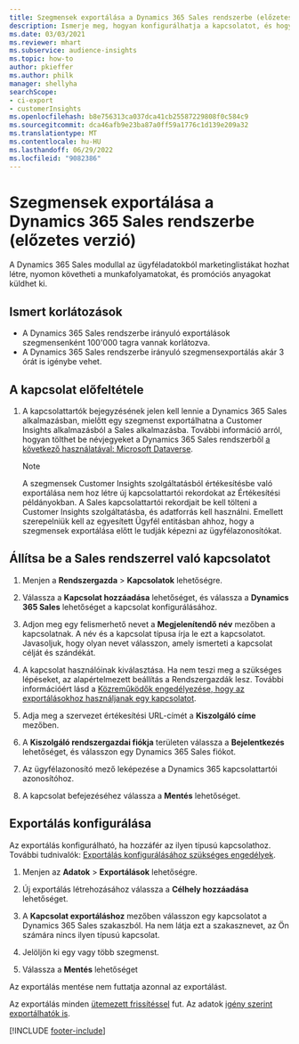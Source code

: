 ```yaml
---
title: Szegmensek exportálása a Dynamics 365 Sales rendszerbe (előzetes verzió)
description: Ismerje meg, hogyan konfigurálhatja a kapcsolatot, és hogyan exportálhatja a Dynamics 365 Salesbe.
ms.date: 03/03/2021
ms.reviewer: mhart
ms.subservice: audience-insights
ms.topic: how-to
author: pkieffer
ms.author: philk
manager: shellyha
searchScope:
- ci-export
- customerInsights
ms.openlocfilehash: b8e756313ca037dca41cb25587229808f0c584c9
ms.sourcegitcommit: dca46afb9e23ba87a0ff59a1776c1d139e209a32
ms.translationtype: MT
ms.contentlocale: hu-HU
ms.lasthandoff: 06/29/2022
ms.locfileid: "9082386"
---
```

# <a name="export-segments-to-dynamics-365-sales-preview"></a>Szegmensek exportálása a Dynamics 365 Sales rendszerbe (előzetes verzió)

A Dynamics 365 Sales modullal az ügyféladatokból marketinglistákat hozhat létre, nyomon követheti a munkafolyamatokat, és promóciós anyagokat küldhet ki.

## <a name="known-limitations"></a>Ismert korlátozások

- A Dynamics 365 Sales rendszerbe irányuló exportálások szegmensenként 100'000 tagra vannak korlátozva.
- A Dynamics 365 Sales rendszerbe irányuló szegmensexportálás akár 3 órát is igénybe vehet. 

## <a name="prerequisite-for-connection"></a>A kapcsolat előfeltétele

1. A kapcsolattartók bejegyzésének jelen kell lennie a Dynamics 365 Sales alkalmazásban, mielőtt egy szegmenst exportálhatna a Customer Insights alkalmazásból a Sales alkalmazásba. További információ arról, hogyan tölthet be névjegyeket a Dynamics 365 Sales rendszerből [a következő használatával: Microsoft Dataverse](connect-dataverse-managed-lake.md).

   > [!NOTE]
   > A szegmensek Customer Insights szolgáltatásból értékesítésbe való exportálása nem hoz létre új kapcsolattartói rekordokat az Értékesítési példányokban. A Sales kapcsolattartói rekordjait be kell tölteni a Customer Insights szolgáltatásba, és adatforrás kell használni. Emellett szerepelniük kell az egyesített Ügyfél entitásban ahhoz, hogy a szegmensek exportálása előtt le tudják képezni az ügyfélazonosítókat.

## <a name="set-up-the-connection-to-sales"></a>Állítsa be a Sales rendszerrel való kapcsolatot

1. Menjen a **Rendszergazda** > **Kapcsolatok** lehetőségre.

1. Válassza a **Kapcsolat hozzáadása** lehetőséget, és válassza a **Dynamics 365 Sales** lehetőséget a kapcsolat konfigurálásához.

1. Adjon meg egy felismerhető nevet a **Megjelenítendő név** mezőben a kapcsolatnak. A név és a kapcsolat típusa írja le ezt a kapcsolatot. Javasoljuk, hogy olyan nevet válasszon, amely ismerteti a kapcsolat célját és szándékát.

1. A kapcsolat használóinak kiválasztása. Ha nem teszi meg a szükséges lépéseket, az alapértelmezett beállítás a Rendszergazdák lesz. További információért lásd a [Közreműködők engedélyezése, hogy az exportálásokhoz használjanak egy kapcsolatot](connections.md#allow-contributors-to-use-a-connection-for-exports).

1. Adja meg a szervezet értékesítési URL-címét a **Kiszolgáló címe** mezőben.

1. A **Kiszolgáló rendszergazdai fiókja** területen válassza a **Bejelentkezés** lehetőséget, és válasszon egy Dynamics 365 Sales fiókot.

1. Az ügyfélazonosító mező leképezése a Dynamics 365 kapcsolattartói azonosítóhoz.

1. A kapcsolat befejezéséhez válassza a **Mentés** lehetőséget. 

## <a name="configure-an-export"></a>Exportálás konfigurálása

Az exportálás konfigurálható, ha hozzáfér az ilyen típusú kapcsolathoz. További tudnivalók: [Exportálás konfigurálásához szükséges engedélyek](export-destinations.md#set-up-a-new-export).

1. Menjen az **Adatok** > **Exportálások** lehetőségre.

1. Új exportálás létrehozásához válassza a **Célhely hozzáadása** lehetőséget.

1. A **Kapcsolat exportáláshoz** mezőben válasszon egy kapcsolatot a Dynamics 365 Sales szakaszból. Ha nem látja ezt a szakasznevet, az Ön számára nincs ilyen típusú kapcsolat.

1. Jelöljön ki egy vagy több szegmenst.

1. Válassza a **Mentés** lehetőséget

Az exportálás mentése nem futtatja azonnal az exportálást.

Az exportálás minden [ütemezett frissítéssel](system.md#schedule-tab) fut. Az adatok [igény szerint exportálhatók is](export-destinations.md#run-exports-on-demand). 

[!INCLUDE [footer-include](includes/footer-banner.md)]
